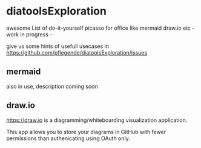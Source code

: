 # diatoolsExploration
awesome List of do-it-yourself picasso for office like mermaid draw.io etc - work in progress -

give us some hints of usefull usecases in https://github.com/pflegende/diatoolsExploration/issues


## mermaid

also in use, description coming soon

## draw.io

https://draw.io is a diagramming/whiteboarding visualization application.

This app allows you to store your diagrams in GitHub with fewer permissions than authenicating using OAuth only.
